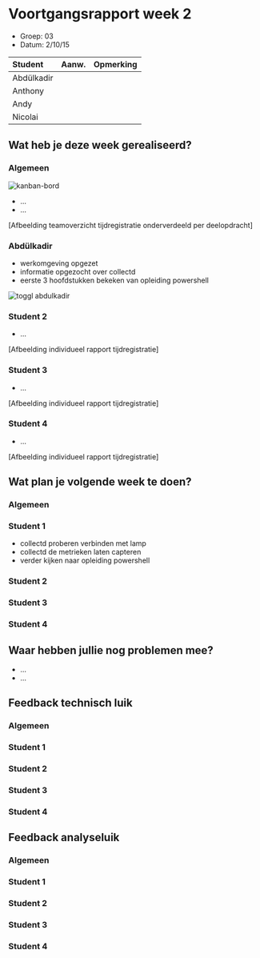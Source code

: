 # Voortgangsrapport week 2

* Groep: 03
* Datum: 2/10/15

| Student  | Aanw. | Opmerking |
| :---     | :---  | :---      |
| Abdülkadir |       |           |
| Anthony |       |           |
| Andy |       |           |
| Nicolai |       |           |

## Wat heb je deze week gerealiseerd?

### Algemeen

![kanban-bord](https://github.com/HoGentTIN/ops3-g03/blob/master/weekrapport/image/week2_kanban.PNG)

* ...
* ...

[Afbeelding teamoverzicht tijdregistratie onderverdeeld per deelopdracht]

### Abdülkadir

* werkomgeving opgezet
* informatie opgezocht over collectd
* eerste 3 hoofdstukken bekeken van opleiding powershell

![toggl abdulkadir](https://github.com/HoGentTIN/ops3-g03/blob/master/weekrapport/image/week2_toggl_abdulkadir.PNG)

### Student 2

* ...

[Afbeelding individueel rapport tijdregistratie]

### Student 3

* ...

[Afbeelding individueel rapport tijdregistratie]

### Student 4

* ...

[Afbeelding individueel rapport tijdregistratie]

## Wat plan je volgende week te doen?

### Algemeen
### Student 1
* collectd proberen verbinden met lamp
* collectd de metrieken laten capteren
* verder kijken naar opleiding powershell
### Student 2
### Student 3
### Student 4

## Waar hebben jullie nog problemen mee?

* ...
* ...

## Feedback technisch luik

### Algemeen

### Student 1
### Student 2
### Student 3
### Student 4

## Feedback analyseluik

### Algemeen

### Student 1
### Student 2
### Student 3
### Student 4

